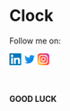 # Clock

<p>Follow me on:</p>
<p><a href="https://www.linkedin.com/in/alireza-mashayekhi-693423235/"><img src="https://raw.githubusercontent.com/maalireza51/componentStructure/master/icons/linkedin.svg" width="21px"/></a> 
<a href="https://twitter.com/maalireza51"><img src="https://raw.githubusercontent.com/maalireza51/componentStructure/master/icons/twitter.svg" width="21px"/></a> 
<a href="https://www.instagram.com/deka_deve/"><img src="https://raw.githubusercontent.com/maalireza51/componentStructure/master/icons/instagram.svg" width="21px"/></a></p>

</br></br><strong>GOOD LUCK</strong>